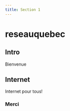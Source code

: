 ```yaml
---
title: Section 1
---
```

<link rel="stylesheet" type="text/css" media="all" href="styles.css" />

# reseauquebec

## Intro
Bienvenue

## Internet
Internet pour tous!

### Merci
